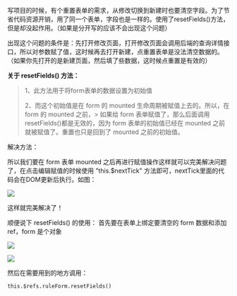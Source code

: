 写项目的时候，有个重置表单的需求，从修改切换到新建时也要清空字段。为了节省代码资源开销，用了同一个表单，字段也是一样的。使用了resetFields()方法，但是却没起作用。（如果是分开写的应该不会出现这个问题）

出现这个问题的条件是：先打开修改页面，打开修改页面会调用后端的查询详情接口，所以对参数赋了值，这时候再去打开新建，点重置表单是没法清空数据的。（如果你先打开的是新建页面，然后填了些数据，这时候点重置是有效的）

**关于 resetFields() 方法：**
> 1、此方法用于将form表单的数据设置为初始值
> 
> 2、而这个初始值是在 form 的 mounted 生命周期被赋值上去的。所以，在 form 的 mounted 之前，> 如果给 form 表单赋值了，那么后面调用 resetFields()都是无效的，因为 form 表单的初始值已经在 mounted 之前就被赋值了。重置也只是回到了 mounted 之前的初始值。

解决方法：

所以我们要在 form 表单 mounted 之后再进行赋值操作这样就可以完美解决问题了，在点击编辑赋值的时候使用 "this.$nextTick" 方法即可，nextTick里面的代码会在DOM更新后执行。如图：

![](https://i.imgur.com/iK4UVvh.png)


这样就完美解决了！

顺便说下 resetFields() 的使用：
首先要在表单上绑定要清空的 form 数据和添加 ref，form 是个对象

![](https://i.imgur.com/C4uyCoS.png)

![](https://i.imgur.com/GIM9nDf.png)

然后在需要用到的地方调用：

    this.$refs.ruleForm.resetFields()